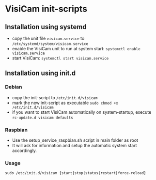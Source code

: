 VisiCam init-scripts
====================

Installation using systemd
---

* copy the unit file `visicam.service` to `/etc/systemd/system/visicam.service`
* enable the VisiCam unit to run at system start: `systemctl enable visicam.service`
* start VisiCam: `systemctl start visicam.service`

Installation using init.d
---

### Debian

* copy the init-script to `/etc/init.d/visicam`
* mark the new init-script as executable `sudo chmod +x /etc/init.d/visicam`
* if you want to start VisiCam automatically on system-startup, execute `rc-update.d visicam defaults`

### Raspbian

* Use the setup_service_raspbian.sh script in main folder as root
* It will ask for information and setup the automatic system start accordingly.

### Usage

```
sudo /etc/init.d/visicam {start|stop|status|restart|force-reload}
```
